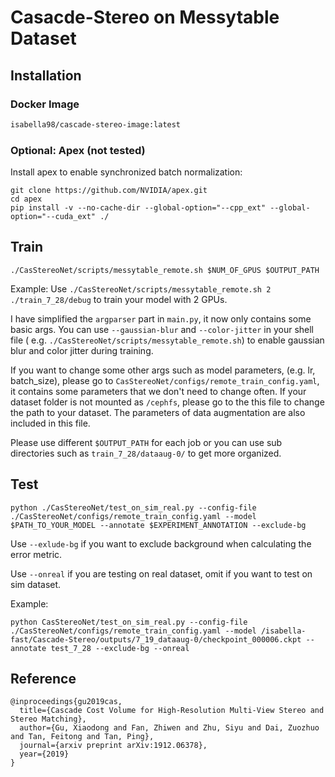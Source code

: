 # Casacde-Stereo on Messytable Dataset

## Installation
### Docker Image
```markdown
isabella98/cascade-stereo-image:latest
```

### Optional: Apex (not tested)
Install apex to enable synchronized batch normalization:
```shell
git clone https://github.com/NVIDIA/apex.git
cd apex
pip install -v --no-cache-dir --global-option="--cpp_ext" --global-option="--cuda_ext" ./
```

## Train
```shell
./CasStereoNet/scripts/messytable_remote.sh $NUM_OF_GPUS $OUTPUT_PATH
```
Example: Use `./CasStereoNet/scripts/messytable_remote.sh 2 ./train_7_28/debug` to train your model with 2 GPUs.

I have simplified the `argparser` part in `main.py`, it now only contains some basic args. You can use `--gaussian-blur`
and `--color-jitter` in your shell file ( e.g. `./CasStereoNet/scripts/messytable_remote.sh`) to enable gaussian blur 
and color jitter during training. 

If you want to change some other args such as model parameters, (e.g. lr, batch_size), please go to `CasStereoNet/configs/remote_train_config.yaml`,
it contains some parameters that we don't need to change often. If your dataset folder is not mounted as `/cephfs`, 
please go to the this file to change the path to your dataset. The parameters of data augmentation are also included in
this file.

Please use different `$OUTPUT_PATH` for each job or you can use sub directories such as `train_7_28/dataaug-0/` to get
more organized.

## Test
```shell
python ./CasStereoNet/test_on_sim_real.py --config-file ./CasStereoNet/configs/remote_train_config.yaml --model $PATH_TO_YOUR_MODEL --annotate $EXPERIMENT_ANNOTATION --exclude-bg
```
Use `--exlude-bg` if you want to exclude background when calculating the error metric.

Use `--onreal` if you are testing on real dataset, omit if you want to test on sim dataset.

Example: 

```shell
python CasStereoNet/test_on_sim_real.py --config-file ./CasStereoNet/configs/remote_train_config.yaml --model /isabella-fast/Cascade-Stereo/outputs/7_19_dataaug-0/checkpoint_000006.ckpt --annotate test_7_28 --exclude-bg --onreal
```

## Reference
```
@inproceedings{gu2019cas,
  title={Cascade Cost Volume for High-Resolution Multi-View Stereo and Stereo Matching},
  author={Gu, Xiaodong and Fan, Zhiwen and Zhu, Siyu and Dai, Zuozhuo and Tan, Feitong and Tan, Ping},
  journal={arxiv preprint arXiv:1912.06378},
  year={2019}
}
```
